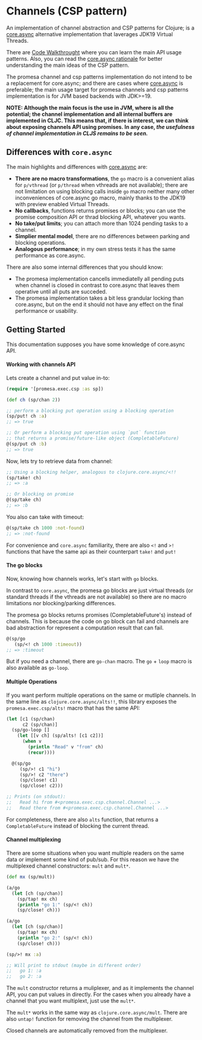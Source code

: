 # Channels (CSP pattern)

An implementation of channel abstraction and CSP patterns for Clojure;
is a [core.async][3] alternative implementation that laverages JDK19
Virtual Threads. 

There are [Code Walkthrought][0] where you can learn the main API
usage patterns. Also, you can read the [core.async rationale][1] for
better understanding the main ideas of the CSP pattern.

The promesa channel and csp patterns implementation do not intend to
be a replacement for core.async; and there are cases where
[core.async][3] is preferable; the main usage target for promesa
channels and csp patterns implementation is for JVM based backends
with JDK>=19.

**NOTE: Although the main focus is the use in JVM, where is all the
potential; the channel implementation and all internal buffers are
implemented in CLJC. This means that, if there is interest, we can
think about exposing channels API using promises. In any case, _the
usefulness of channel implementation in CLJS remains to be seen._**


## Differences with `core.async`

The main highlights and differences with [core.async][3] are:

- **There are no macro transformations**, the `go` macro is a
  convenient alias for `p/vthread` (or `p/thread` when vthreads are
  not available); there are not limitation on using blocking calls
  inside `go` macro neither many other inconveniences of core.async go
  macro, mainly thanks to the JDK19 with preview enabled Virtual
  Threads.
- **No callbacks**, functions returns promises or blocks; you can use
  the promise composition API or thrad blocking API, whatever you
  wants.
- **No take/put limits**; you can attach more than 1024 pending tasks
  to a channel.
- **Simplier mental model**, there are no differences between parking
  and blocking operations.
- **Analogous performance**; in my own stress tests it has the same
  performance as core.async.

There are also some internal differences that you should know:

- The promesa implementation cancells immediatelly all pending puts
  when channel is closed in contrast to core.async that leaves them
  operative until all puts are succeded.
- The promesa implementation takes a bit less grandular locking than
  core.async, but on the end it should not have any effect on the
  final performance or usability.

## Getting Started

This documentation supposes you have some knowledge of core.async API.


#### Working with channels API

Lets create a channel and put value in-to:

```clojure
(require '[promesa.exec.csp :as sp])

(def ch (sp/chan 2))

;; perform a blocking put operation using a blocking operation
(sp/put! ch :a)
;; => true

;; Or perform a blocking put operation using `put` function
;; that returns a promise/future-like object (CompletableFuture)
@(sp/put ch :b)
;; => true
```

Now, lets try to retrieve data from channel:

```clojure
;; Using a blocking helper, analogous to clojure.core.async/<!!
(sp/take! ch)
;; => :a

;; Or blocking on promise
@(sp/take ch)
;; => :b
```

You also can take with timeout:

```clojure
@(sp/take ch 1000 :not-found)
;; => :not-found
```

For convenience and `core.async` familiarity, there are also `<!` and
`>!` functions that have the same api as their counterpart `take!` and
`put!`

#### The go blocks

Now, knowing how channels works, let's start with `go` blocks.

In contrast to `core.async`, the promesa go blocks are just virtual
threads (or standard threads if the vthreads are not available) so
there are no macro limitations nor blocking/parking differences.

The promesa go blocks returns promises (CompletableFuture's) instead
of channels. This is because the code on go block can fail and
channels are bad abstraction for represent a computation result that
can fail.

```clojure
@(sp/go
   (sp/<! ch 1000 :timeout))
;; => :timeout
```

But if you need a channel, there are `go-chan` macro. The `go` +
`loop` macro is also available as `go-loop`.


#### Multiple Operations

If you want perform multiple operations on the same or mutliple
channels. In the same line as `clojure.core.async/alts!!`, this
library exposes the `promesa.exec.csp/alts!` macro that has the same
API:

```clojure
(let [c1 (sp/chan)
      c2 (sp/chan)]
  (sp/go-loop []
    (let [[v ch] (sp/alts! [c1 c2])]
      (when v
        (println "Read" v "from" ch)
        (recur))))

  @(sp/go
     (sp/>! c1 "hi")
     (sp/>! c2 "there")
     (sp/close! c1)
     (sp/close! c2)))

;; Prints (on stdout):
;;   Read hi from #<promesa.exec.csp.channel.Channel ...>
;;   Read there from #<promesa.exec.csp.channel.Channel ...>
```

For completeness, there are also `alts` function, that returns a
`CompletableFuture` instead of blocking the current thread.


#### Channel multiplexing

There are some situations when you want multiple readers on the same
data or implement some kind of pub/sub. For this reason we have the
multiplexed channel constructors: `mult` and `mult*`.

```clojure
(def mx (sp/mult))

(a/go
  (let [ch (sp/chan)]
    (sp/tap! mx ch)
    (println "go 1:" (sp/<! ch))
    (sp/close! ch)))

(a/go
  (let [ch (sp/chan)]
    (sp/tap! mx ch)
    (println "go 2:" (sp/<! ch))
    (sp/close! ch)))

(sp/>! mx :a)

;; Will print to stdout (maybe in different order)
;;   go 1: :a
;;   go 2: :a
```

The `mult` constructor returns a muliplexer, and as it implements the
channel API, you can put values in directly. For the cases when you
already have a channel that you want multiplext, just use the `mult*`.

The `mult*` works in the same way as `clojure.core.async/mult`.  There
are also `untap!` function for removing the channel from the
multiplexer.

Closed channels are automatically removed from the multiplexer.


[0]: https://github.com/funcool/promesa/blob/master/doc/csp-walkthrought.clj
[1]: https://clojure.org/news/2013/06/28/clojure-clore-async-channels
[3]: https://github.com/clojure/core.async
